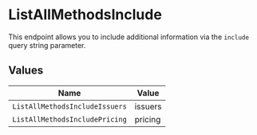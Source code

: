 # ListAllMethodsInclude

This endpoint allows you to include additional information via the
`include` query string parameter.


## Values

| Name                           | Value                          |
| ------------------------------ | ------------------------------ |
| `ListAllMethodsIncludeIssuers` | issuers                        |
| `ListAllMethodsIncludePricing` | pricing                        |